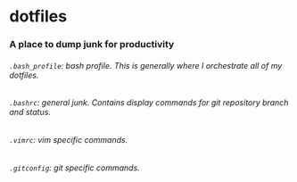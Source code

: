 # dotfiles
### A place to dump junk for productivity 

###### `.bash_profile`: bash profile. This is generally where I orchestrate all of my dotfiles.
###### `.bashrc`: general junk. Contains display commands for git repository branch and status.
###### `.vimrc`: vim specific commands.
###### `.gitconfig`: git specific commands.
